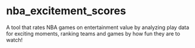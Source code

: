 # nba_excitement_scores
A tool that rates NBA games on entertainment value by analyzing play data for exciting moments, ranking teams and games by how fun they are to watch!
